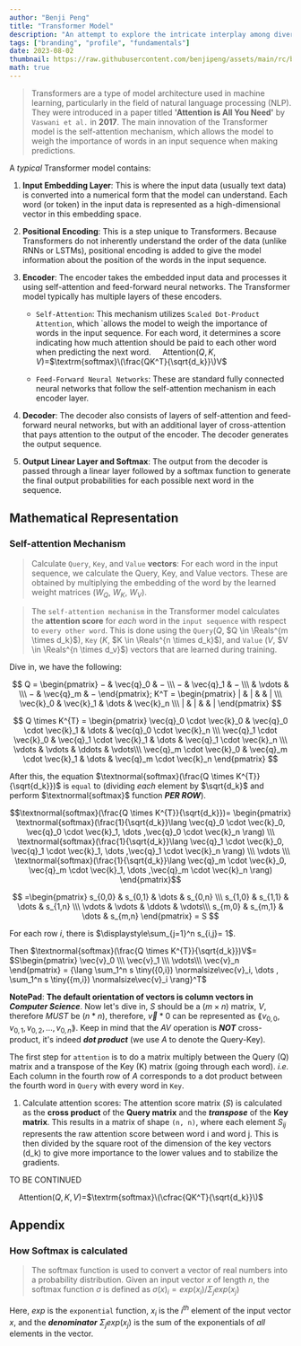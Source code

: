 ```yaml
---
author: "Benji Peng"
title: "Transformer Model"
description: "An attempt to explore the intricate interplay among diverse industries, from infrastructure to consumer services"
tags: ["branding", "profile", "fundamentals"]
date: 2023-08-02
thumbnail: https://raw.githubusercontent.com/benjipeng/assets/main/rc/blog/ml/llm/transformer.jpg
math: true
---
```


> Transformers are a type of model architecture used in machine learning, particularly in the field of natural language processing (NLP). They were introduced in a paper titled **'Attention is All You Need'** by `Vaswani et al.` in **2017**. The main innovation of the Transformer model is the self-attention mechanism, which allows the model to weigh the importance of words in an input sequence when making predictions.

A *typical* Transformer model contains:

1. **Input Embedding Layer**: This is where the input data (usually text data) is converted into a numerical form that the model can understand. Each word (or token) in the input data is represented as a high-dimensional vector in this embedding space.

2. **Positional Encoding**: This is a step unique to Transformers. Because Transformers do not inherently understand the order of the data (unlike RNNs or LSTMs), positional encoding is added to give the model information about the position of the words in the input sequence.

3. **Encoder**: The encoder takes the embedded input data and processes it using self-attention and feed-forward neural networks. The Transformer model typically has multiple layers of these encoders.

    - `Self-Attention`: This mechanism utilizes `Scaled Dot-Product Attention`, which `allows the model to weigh the importance of words in the input sequence. For each word, it determines a score indicating how much attention should be paid to each other word when predicting the next word. $\quad\mathrm{Attention}(Q,K,V)$=$\textrm{softmax}\(\frac{QK^T}{\sqrt{d_k}}\)V$

    - `Feed-Forward Neural Networks`: These are standard fully connected neural networks that follow the self-attention mechanism in each encoder layer.

1. **Decoder**: The decoder also consists of layers of self-attention and feed-forward neural networks, but with an additional layer of cross-attention that pays attention to the output of the encoder. The decoder generates the output sequence.

2. **Output Linear Layer and Softmax**: The output from the decoder is passed through a linear layer followed by a softmax function to generate the final output probabilities for each possible next word in the sequence.

## Mathematical Representation

### Self-attention Mechanism

> Calculate `Query`, `Key`, and `Value` **vectors**: For each word in the input sequence, we calculate the Query, Key, and Value vectors. These are obtained by multiplying the embedding of the word by the learned weight matrices ($W_Q$, $W_K$, $W_V$).

> The `self-attention mechanism` in the Transformer model calculates the **attention score** for *each* word in the `input sequence` with respect to `every other word`. This is done using the `Query`($Q$, $Q \in \Reals^{m \times d_k}$), `Key` ($K$, $K \in \Reals^{n \times d_k}$), and `Value` ($V$, $V \in \Reals^{n \times d_v}$) vectors that are learned during training.

Dive in, we have the following:

$$
Q = \begin{pmatrix}
   − & \vec{q}_0 & − \\\
   − & \vec{q}_1 & − \\\
   & \vdots & \\\
   − & \vec{q}_m & −
\end{pmatrix}; K^T = \begin{pmatrix}
| & | & & | \\\
\vec{k}_0 & \vec{k}_1 & \dots & \vec{k}_n \\\
| & | & & |
\end{pmatrix}
$$

$$
Q \times K^{T} = \begin{pmatrix}
\vec{q}_0 \cdot \vec{k}_0 & \vec{q}_0 \cdot \vec{k}_1 & \dots & \vec{q}_0 \cdot \vec{k}_n \\\
\vec{q}_1 \cdot \vec{k}_0 & \vec{q}_1 \cdot \vec{k}_1 & \dots & \vec{q}_1 \cdot \vec{k}_n \\\
\vdots & \vdots & \ddots & \vdots\\\
\vec{q}_m \cdot \vec{k}_0 & \vec{q}_m \cdot \vec{k}_1 & \dots & \vec{q}_m \cdot \vec{k}_n 
\end{pmatrix}
$$

After this, the equation $\textnormal{softmax}(\frac{Q \times K^{T}}{\sqrt{d_k}})$ is `equal` to (dividing *each* element by $\sqrt{d_k}$ and perform $\textnormal{softmax}$ function ***PER ROW***).

$$\textnormal{softmax}(\frac{Q \times K^{T}}{\sqrt{d_k}})=
\begin{pmatrix}
  \textnormal{softmax}(\frac{1}{\sqrt{d_k}}\lang \vec{q}_0 \cdot \vec{k}_0, \vec{q}_0 \cdot \vec{k}_1, \dots ,\vec{q}_0 \cdot \vec{k}_n \rang) \\\
  \textnormal{softmax}(\frac{1}{\sqrt{d_k}}\lang \vec{q}_1 \cdot \vec{k}_0, \vec{q}_1 \cdot \vec{k}_1, \dots ,\vec{q}_1 \cdot \vec{k}_n \rang) \\\
  \vdots \\\
  \textnormal{softmax}(\frac{1}{\sqrt{d_k}}\lang \vec{q}_m \cdot \vec{k}_0, \vec{q}_m \cdot \vec{k}_1, \dots ,\vec{q}_m \cdot \vec{k}_n \rang)
\end{pmatrix}$$

$$
=\begin{pmatrix}
  s_{0,0} & s_{0,1} & \dots & s_{0,n} \\\
  s_{1,0} & s_{1,1} & \dots & s_{1,n} \\\
  \vdots & \vdots & \ddots & \vdots\\\
  s_{m,0} & s_{m,1} & \dots & s_{m,n}
\end{pmatrix} = S
$$

For each row $i$, there is $\displaystyle\sum_{j=1}^n s_{i,j}= 1$.

Then $\textnormal{softmax}(\frac{Q \times K^{T}}{\sqrt{d_k}})V$=
$S\begin{pmatrix}
    \vec{v}_0 \\\
    \vec{v}_1 \\\
   \vdots\\\
    \vec{v}_n
\end{pmatrix} = {\lang \sum_1^n s \tiny({0,i}) \normalsize\vec{v}_i, \dots , \sum_1^n s \tiny({m,i}) \normalsize\vec{v}_i \rang}^T$

**NotePad**: **The default orientation of vectors is column vectors in *Computer Science***. Now let's dive in, $S$ should be a $(m \times n)$ matrix, $V$, therefore *MUST* be $(n *n)$, therefore, $\vec{v}*0$ can be represented as $\lang v_{0,0}, v_{0,1}, v_{0,2}, \dots ,v_{0,n} \rang$. Keep in mind that the $AV$ operation is ***NOT*** cross-product, it's indeed ***dot product*** (we use $A$ to denote the Query-Key).

The first step for `attention` is to do a matrix multiply between the Query (Q) matrix and a transpose of the Key (K) matrix (going through each word). *i.e.* Each column in the fourth row of $A$ corresponds to a dot product between the fourth word in `Query` with every word in `Key`.

1. Calculate attention scores: The attention score matrix ($S$) is calculated as the **cross product** of the **Query matrix** and the ***transpose*** of the **Key matrix**. This results in a matrix of shape `(n, n)`, where each element $S_{ij}$ represents the raw attention score between word i and word j. This is then divided by the square root of the dimension of the key vectors (d_k) to give more importance to the lower values and to stabilize the gradients.

TO BE CONTINUED

$\quad\mathrm{Attention}(Q,K,V)$=$\textrm{softmax}\(\cfrac{QK^T}{\sqrt{d_k}}\)$

## Appendix

### How Softmax is calculated

> The softmax function is used to convert a vector of real numbers into a probability distribution. Given an input vector $x$ of length $n$, the softmax function $σ$ is defined as $σ(x)_i = exp(x_i) / Σ_j exp(x_j)$

Here, $exp$ is the `exponential` function, $x_i$ is the $i^{th}$ element of the input vector $x$, and the ***denominator*** $Σ_j exp(x_j)$ is the sum of the exponentials of *all* elements in the vector.
